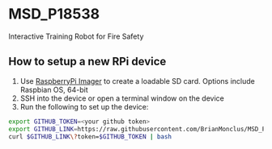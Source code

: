 # MSD_P18538

Interactive Training Robot for Fire Safety


## How to setup a new RPi device

1. Use [RaspberryPi Imager](https://www.raspberrypi.com/software/) to create a loadable SD card. Options include Raspbian OS, 64-bit
2. SSH into the device or open a terminal window on the device
3. Run the following to set up the device:

```sh
export GITHUB_TOKEN=<your github token>
export GITHUB_LINK=https://raw.githubusercontent.com/BrianMonclus/MSD_P18538/main/software/setup.sh
curl $GITHUB_LINK\?token=$GITHUB_TOKEN | bash
```
